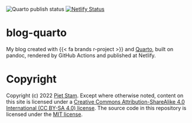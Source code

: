 ![Quarto publish status](https://github.com/pjastam/blog-quarto/actions/workflows/publish.yml/badge.svg) [![Netlify Status](https://api.netlify.com/api/v1/badges/899908c7-3e5c-4587-8714-46ecf2dd0d1b/deploy-status)](https://app.netlify.com/sites/peaceful-biscochitos-c9e27c/deploys)

# blog-quarto
My blog created with {{< fa brands r-project >}} and [Quarto](https://quarto.org/), built on pandoc, rendered by GitHub Actions and published at Netlify.

# Copyright

Copyright (c) 2022 [Piet Stam](https://www.pietstam.nl). Except where otherwise noted, content on this site is licensed under a [Creative Commons Attribution-ShareAlike 4.0 International (CC BY-SA 4.0) license](https://creativecommons.org/licenses/by-sa/4.0/). The source code in this repository is licensed under the [MIT license](https://github.com/pjastam/blog-quarto/blob/main/LICENSE).
